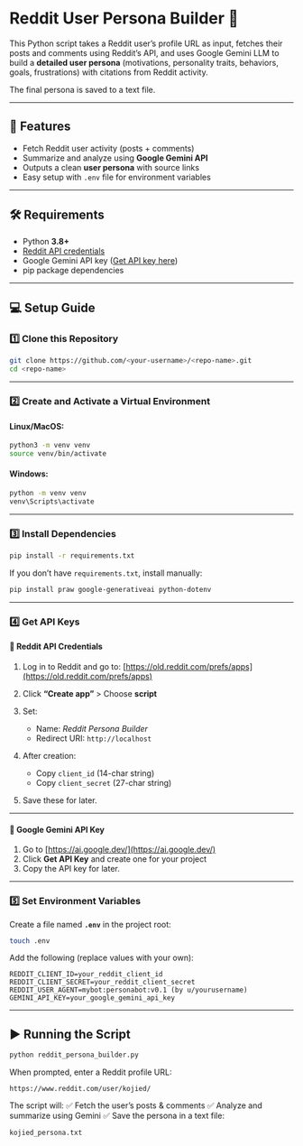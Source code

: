 # Reddit User Persona Builder 📝

This Python script takes a Reddit user’s profile URL as input, fetches their posts and comments using Reddit’s API, and uses Google Gemini LLM to build a **detailed user persona** (motivations, personality traits, behaviors, goals, frustrations) with citations from Reddit activity.

The final persona is saved to a text file.

---

## 🚀 Features

* Fetch Reddit user activity (posts + comments)
* Summarize and analyze using **Google Gemini API**
* Outputs a clean **user persona** with source links
* Easy setup with `.env` file for environment variables

---

## 🛠️ Requirements

* Python **3.8+**
* [Reddit API credentials](https://old.reddit.com/prefs/apps)
* Google Gemini API key ([Get API key here](https://ai.google.dev/gemini-api/docs/quickstart))
* pip package dependencies

---

## 💻 Setup Guide

### 1️⃣ Clone this Repository

```bash
git clone https://github.com/<your-username>/<repo-name>.git
cd <repo-name>
```

---

### 2️⃣ Create and Activate a Virtual Environment

#### Linux/MacOS:

```bash
python3 -m venv venv
source venv/bin/activate
```

#### Windows:

```bash
python -m venv venv
venv\Scripts\activate
```

---

### 3️⃣ Install Dependencies

```bash
pip install -r requirements.txt
```

If you don’t have `requirements.txt`, install manually:

```bash
pip install praw google-generativeai python-dotenv
```

---

### 4️⃣ Get API Keys

#### 🔑 Reddit API Credentials

1. Log in to Reddit and go to: [https://old.reddit.com/prefs/apps](https://old.reddit.com/prefs/apps)
2. Click **“Create app”** > Choose **script**
3. Set:

   * Name: *Reddit Persona Builder*
   * Redirect URI: `http://localhost`
4. After creation:

   * Copy `client_id` (14-char string)
   * Copy `client_secret` (27-char string)
5. Save these for later.

---

#### 🔑 Google Gemini API Key

1. Go to [https://ai.google.dev/](https://ai.google.dev/)
2. Click **Get API Key** and create one for your project
3. Copy the API key for later.

---

### 5️⃣ Set Environment Variables

Create a file named **`.env`** in the project root:

```bash
touch .env
```

Add the following (replace values with your own):

```
REDDIT_CLIENT_ID=your_reddit_client_id
REDDIT_CLIENT_SECRET=your_reddit_client_secret
REDDIT_USER_AGENT=mybot:personabot:v0.1 (by u/yourusername)
GEMINI_API_KEY=your_google_gemini_api_key
```

---

## ▶️ Running the Script

```bash
python reddit_persona_builder.py
```

When prompted, enter a Reddit profile URL:

```
https://www.reddit.com/user/kojied/
```

The script will:
✅ Fetch the user’s posts & comments
✅ Analyze and summarize using Gemini
✅ Save the persona in a text file:

```
kojied_persona.txt
```




